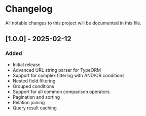 # Changelog

All notable changes to this project will be documented in this file.

## [1.0.0] - 2025-02-12

### Added
- Initial release
- Advanced URL string parser for TypeORM
- Support for complex filtering with AND/OR conditions
- Nested field filtering
- Grouped conditions
- Support for all common comparison operators
- Pagination and sorting
- Relation joining
- Query result caching
